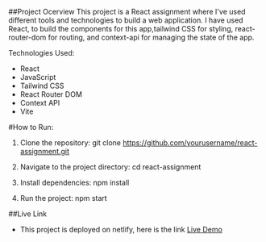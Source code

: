 ##Project Ocerview
This project is a React assignment where I've used different tools and technologies to build a web application. I have used React, to build the components for this app,tailwind CSS for styling, react-router-dom for routing, and context-api for managing the state of the app.


Technologies Used:
- React
- JavaScript
- Tailwind CSS
- React Router DOM
- Context API
- Vite

#How to Run:
1. Clone the repository:
  git clone https://github.com/yourusername/react-assignment.git

2. Navigate to the project directory:
    cd react-assignment
   
4. Install dependencies:
    npm install
   
6. Run the project:
    npm start


##Live Link
- This project is deployed on netlify, here is the link [Live Demo](https://frntend-assignment.netlify.app/)
